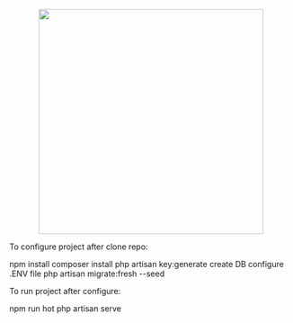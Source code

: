 <p align="center"><a href="https://laravel.com" target="_blank"><img src="https://raw.githubusercontent.com/laravel/art/master/logo-lockup/5%20SVG/2%20CMYK/1%20Full%20Color/laravel-logolockup-cmyk-red.svg" width="400"></a></p>

To configure project after clone repo:

npm install
composer install
php artisan key:generate
create DB
configure .ENV file
php artisan migrate:fresh --seed

To run project after configure:

npm run hot
php artisan serve
